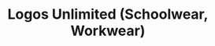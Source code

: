---
title: "Logos Unlimited (Schoolwear, Workwear)"
url: /gateshead/logos-unlimited-schoolwear-workwear/
shop: Kleidung
---